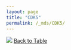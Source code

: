 ```yaml
---
layout: page
title: "CDK5"
permalink: /_mds/CDK5/
---
```


![](../../alns_9.28.22/aln_5HSAA020573_0.995.png?raw=true
)
[Back to Table](../../display)
